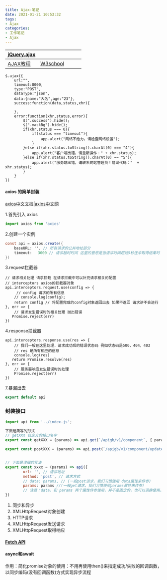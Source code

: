 ```yaml
---
title: Ajax-笔记
date: 2021-01-21 10:53:32
tags: 
- Ajax
categories: 
- 工作笔记
- Ajax
---
```


| [jQuery.ajax](https://api.jquery.com/jquery.ajax/)         |                                                        |      |      |      |
| ---------------------------------------------------------- | ------------------------------------------------------ | ---- | ---- | ---- |
| [AJAX教程](https://www.runoob.com/ajax/ajax-tutorial.html) | [W3school](https://www.w3school.com.cn/ajax/index.asp) |      |      |      |

```
$.ajax({
    url:"",
    timeout:8000,
    type:"POST",
    dataType:"json",
    data:{name:"大名",age:"23"},
    success:function(data,status,xhr){

    },
    error:function(xhr,status,error){
        $(".success").hide();
        $(".maskBg").hide();      
        if(xhr.status === 0){
            if(status === "timeout"){
                app.alert("网络不给力，请检查网络设置"); 
            }
        }else if(xhr.status.toString().charAt(0) === "4"){
            app.alert("客户端出错，请重新操作：" + xhr.status);   
        }else if(xhr.status.toString().charAt(0) == "5"){
            app.alert("服务端出错，请联系网站管理员！错误代码："  + xhr.status);  
        }
    }
})
```

#### axios 的简单封装

[axios中文文档|axios中文网](http://www.axios-js.com/zh-cn/docs/)

1.首先引入 axios

```jsx
import axios from 'axios'
```

2.创建一个实例

```csharp
const api = axios.create({
    baseURL: '', // 所有请求的公共地址部分
    timeout: 　3000 // 请求超时时间 这里的意思是当请求时间超过5秒还未取得结果时 提示用户请求超时
})
```

3.request拦截器

```tsx
// 请求相关处理 请求拦截 在请求拦截中可以补充请求相关的配置
// interceptors axios的拦截器对象
api.interceptors.request.use(config => {
     // config 请求的所有信息
    // console.log(config);
    return config // 将配置完成的config对象返回出去 如果不返回 请求讲不会进行
}, err => {
    // 请求发生错误时的相关处理 抛出错误
   Promise.reject(err)
})
```

4.response拦截器

```tsx
api.interceptors.response.use(res => {
    // 我们一般在这里处理，请求成功后的错误状态码 例如状态码是500，404，403
    // res 是所有相应的信息
    console.log(res)
   return Promise.resolve(res)
}, err => {
    // 服务器响应发生错误时的处理
    Promise.reject(err)
})
```

7.暴漏出去

```cpp
export default api
```

### 封装接口

```jsx
import api from '../index.js';

下面是简写的形式
// getXXX 自定义的接口名字
export const getXXX = (params) => api.get(`/apigb/v1/component`, { params})

export const postXXX = (params) => api.post(`/apigb/v1/component/update-info`, params)


// 下面是详细的写法
export const xxxx = (params) => api({
        url: '', // 请求地址
        method: 'post', // 请求方式
        // data: params, // (一般post请求，我们习惯使用 data属性来传参)
        params: params //(一般get请求，我们习惯使用params属性来传参）
        // 注意：data，和 params 两个属性传参使用，并不是固定的，也可以调换使用。
})
```



1. 同步和异步
2. XMLHttpRequest对象创建
3. HTTP请求
4. XMLHttpRequest发送请求
5. XMLHttpRequest取得响应



#### [Fetch API](https://developer.mozilla.org/zh-CN/docs/Web/API/Fetch_API)



#### async和await

作用：简化promise对象的使用：不用再使用then()来指定成功/失败的回调函数，以同步编码(没有回调函数)方式实现异步流程

